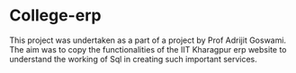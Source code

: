 # College-erp

This project was undertaken as a part of a project by Prof Adrijit Goswami. The aim was to copy the functionalities of the IIT Kharagpur erp website to understand the working of Sql in creating such important services.
